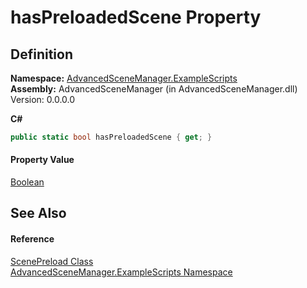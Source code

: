 # hasPreloadedScene Property




## Definition
**Namespace:** <a href="N_AdvancedSceneManager_ExampleScripts">AdvancedSceneManager.ExampleScripts</a>  
**Assembly:** AdvancedSceneManager (in AdvancedSceneManager.dll) Version: 0.0.0.0

**C#**
``` C#
public static bool hasPreloadedScene { get; }
```



#### Property Value
<a href="https://learn.microsoft.com/dotnet/api/system.boolean" target="_blank" rel="noopener noreferrer">Boolean</a>

## See Also


#### Reference
<a href="T_AdvancedSceneManager_ExampleScripts_ScenePreload">ScenePreload Class</a>  
<a href="N_AdvancedSceneManager_ExampleScripts">AdvancedSceneManager.ExampleScripts Namespace</a>  

